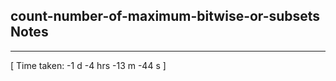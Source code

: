 <h2>count-number-of-maximum-bitwise-or-subsets Notes</h2><hr>[ Time taken: -1 d -4 hrs -13 m -44 s ]